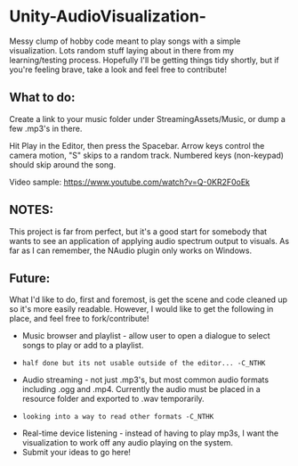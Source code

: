# Unity-AudioVisualization-
Messy clump of hobby code meant to play songs with a simple visualization. Lots random stuff laying about in there from my learning/testing process.
Hopefully I'll be getting things tidy shortly, but if you're feeling brave, take a look and feel free to contribute!


## What to do:

Create a link to your music folder under StreamingAssets/Music, or dump a few .mp3's in there.

Hit Play in the Editor, then press the Spacebar. Arrow keys control the camera motion, "S" skips to a random track. Numbered keys (non-keypad) should skip around the song.

Video sample: https://www.youtube.com/watch?v=Q-0KR2F0oEk

## NOTES:

This project is far from perfect, but it's a good start for somebody that wants to see an application of applying audio spectrum output to visuals. As far as I can remember, the NAudio plugin only works on Windows.

## Future:

What I'd like to do, first and foremost, is get the scene and code cleaned up so it's more easily readable. However, I would like to get the following in place, and feel free to fork/contribute!
* Music browser and playlist - allow user to open a dialogue to select songs to play or add to a playlist. 
*     half done but its not usable outside of the editor... -C_NTHK 
* Audio streaming - not just .mp3's, but most common audio formats including .ogg and .mp4. Currently the audio must be placed in a resource folder and exported to .wav temporarily.
*     looking into a way to read other formats -C_NTHK 
* Real-time device listening - instead of having to play mp3s, I want the visualization to work off any audio playing on the system.
* Submit your ideas to go here!
